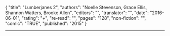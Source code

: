{
"title": "Lumberjanes 2",
"authors": "Noelle Stevenson, Grace Ellis, Shannon Watters, Brooke Allen",
"editors": "",
"translator": "",
"date": "2016-06-01",
"rating": "+",
"re-read": "",
"pages": "128",
"non-fiction": "",
"comic": "TRUE",
"published": "2015"
}

---
